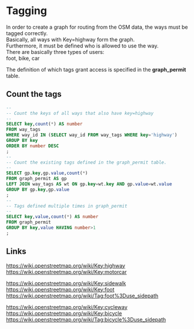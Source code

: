 # Tagging

In order to create a graph for routing from the OSM data,
the ways must be tagged correctly.  
Basically, all ways with Key=highway form the graph.  
Furthermore, it must be defined who is allowed to use the way.  
There are basically three types of users:  
foot, bike, car

The definition of which tags grant access is specified in the **graph_permit** table.

## Count the tags

``` sql
--
-- Count the keys of all ways that also have key=highway
--
SELECT key,count(*) AS number
FROM way_tags
WHERE way_id IN (SELECT way_id FROM way_tags WHERE key='highway')
GROUP BY key
ORDER BY number DESC
;
--
-- Count the existing tags defined in the graph_permit table.
--
SELECT gp.key,gp.value,count(*)
FROM graph_permit AS gp
LEFT JOIN way_tags AS wt ON gp.key=wt.key AND gp.value=wt.value
GROUP BY gp.key,gp.value
;
--
-- Tags defined multiple times in graph_permit
--
SELECT key,value,count(*) AS number
FROM graph_permit
GROUP BY key,value HAVING number>1
;
```

## Links

<https://wiki.openstreetmap.org/wiki/Key:highway>  
<https://wiki.openstreetmap.org/wiki/Key:motorcar>  

<https://wiki.openstreetmap.org/wiki/Key:sidewalk>  
<https://wiki.openstreetmap.org/wiki/Key:foot>  
<https://wiki.openstreetmap.org/wiki/Tag:foot%3Duse_sidepath>  

<https://wiki.openstreetmap.org/wiki/Key:cycleway>  
<https://wiki.openstreetmap.org/wiki/Key:bicycle>  
<https://wiki.openstreetmap.org/wiki/Tag:bicycle%3Duse_sidepath>  

